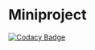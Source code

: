 # Miniproject

[![Codacy Badge](https://api.codacy.com/project/badge/Grade/20be108b00fd4ddc9c0b2cf7bee30b27)](https://app.codacy.com/gh/sanket1411-svg/Miniproject?utm_source=github.com&utm_medium=referral&utm_content=sanket1411-svg/Miniproject&utm_campaign=Badge_Grade)